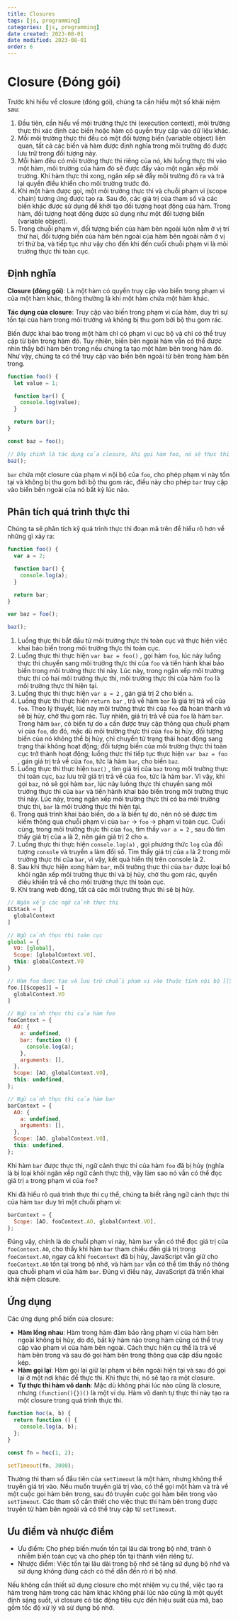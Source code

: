 ```yaml
---
title: Closures
tags: [js, programming]
categories: [js, programming]
date created: 2023-08-01
date modified: 2023-08-01
order: 6
---
```


# Closure (Đóng gói)

Trước khi hiểu về closure (đóng gói), chúng ta cần hiểu một số khái niệm sau:

1. Đầu tiên, cần hiểu về môi trường thực thi (execution context), môi trường thực thi xác định các biến hoặc hàm có quyền truy cập vào dữ liệu khác.
2. Mỗi môi trường thực thi đều có một đối tượng biến (variable object) liên quan, tất cả các biến và hàm được định nghĩa trong môi trường đó được lưu trữ trong đối tượng này.
3. Mỗi hàm đều có môi trường thực thi riêng của nó, khi luồng thực thi vào một hàm, môi trường của hàm đó sẽ được đẩy vào một ngăn xếp môi trường. Khi hàm thực thi xong, ngăn xếp sẽ đẩy môi trường đó ra và trả lại quyền điều khiển cho môi trường trước đó.
4. Khi một hàm được gọi, một môi trường thực thi và chuỗi phạm vi (scope chain) tương ứng được tạo ra. Sau đó, các giá trị của tham số và các biến khác được sử dụng để khởi tạo đối tượng hoạt động của hàm. Trong hàm, đối tượng hoạt động được sử dụng như một đối tượng biến (variable object).
5. Trong chuỗi phạm vi, đối tượng biến của hàm bên ngoài luôn nằm ở vị trí thứ hai, đối tượng biến của hàm bên ngoài của hàm bên ngoài nằm ở vị trí thứ ba, và tiếp tục như vậy cho đến khi đến cuối chuỗi phạm vi là môi trường thực thi toàn cục.

## Định nghĩa

**Closure (đóng gói)**: Là một hàm có quyền truy cập vào biến trong phạm vi của một hàm khác, thông thường là khi một hàm chứa một hàm khác.

**Tác dụng của closure**: Truy cập vào biến trong phạm vi của hàm, duy trì sự tồn tại của hàm trong môi trường và không bị thu gom bởi bộ thu gom rác.

Biến được khai báo trong một hàm chỉ có phạm vi cục bộ và chỉ có thể truy cập từ bên trong hàm đó. Tuy nhiên, biến bên ngoài hàm vẫn có thể được nhìn thấy bởi hàm bên trong nếu chúng ta tạo một hàm bên trong hàm đó. Như vậy, chúng ta có thể truy cập vào biến bên ngoài từ bên trong hàm bên trong.

```js
function foo() {
  let value = 1;

  function bar() {
    console.log(value);
  }

  return bar();
}

const baz = foo();

// Đây chính là tác dụng của closure, khi gọi hàm foo, nó sẽ thực thi hàm bar bên trong nó, lúc này hàm foo sẽ truy cập vào biến bên ngoài của nó
baz();
```

`bar` chứa một closure của phạm vi nội bộ của `foo`, cho phép phạm vi này tồn tại và không bị thu gom bởi bộ thu gom rác, điều này cho phép `bar` truy cập vào biến bên ngoài của nó bất kỳ lúc nào.

## Phân tích quá trình thực thi

Chúng ta sẽ phân tích kỹ quá trình thực thi đoạn mã trên để hiểu rõ hơn về những gì xảy ra:

```js
function foo() {
  var a = 2;

  function bar() {
    console.log(a);
  }

  return bar;
}

var baz = foo();

baz();
```

1. Luồng thực thi bắt đầu từ môi trường thực thi toàn cục và thực hiện việc khai báo biến trong môi trường thực thi toàn cục.
2. Luồng thực thi thực hiện `var baz = foo()` , gọi hàm `foo`, lúc này luồng thực thi chuyển sang môi trường thực thi của `foo` và tiến hành khai báo biến trong môi trường thực thi này. Lúc này, trong ngăn xếp môi trường thực thi có hai môi trường thực thi, môi trường thực thi của hàm `foo` là môi trường thực thi hiện tại.
3. Luồng thực thi thực hiện `var a = 2` , gán giá trị 2 cho biến `a`.
4. Luồng thực thi thực hiện `return bar` , trả về hàm `bar` là giá trị trả về của `foo`. Theo lý thuyết, lúc này môi trường thực thi của `foo` đã hoàn thành và sẽ bị hủy, chờ thu gom rác. Tuy nhiên, giá trị trả về của `foo` là hàm `bar`. Trong hàm `bar`, có biến tự do `a` cần được truy cập thông qua chuỗi phạm vi của `foo`, do đó, mặc dù môi trường thực thi của `foo` bị hủy, đối tượng biến của nó không thể bị hủy, chỉ chuyển từ trạng thái hoạt động sang trạng thái không hoạt động; đối tượng biến của môi trường thực thi toàn cục trở thành hoạt động; luồng thực thi tiếp tục thực hiện `var baz = foo` , gán giá trị trả về của `foo`, tức là hàm `bar`, cho biến `baz`.
5. Luồng thực thi thực hiện `baz()` , tìm giá trị của `baz` trong môi trường thực thi toàn cục, `baz` lưu trữ giá trị trả về của `foo`, tức là hàm `bar`. Vì vậy, khi gọi `baz`, nó sẽ gọi hàm `bar`, lúc này luồng thực thi chuyển sang môi trường thực thi của `bar` và tiến hành khai báo biến trong môi trường thực thi này. Lúc này, trong ngăn xếp môi trường thực thi có ba môi trường thực thi, `bar` là môi trường thực thi hiện tại.
6. Trong quá trình khai báo biến, do `a` là biến tự do, nên nó sẽ được tìm kiếm thông qua chuỗi phạm vi của `bar` -> `foo` -> phạm vi toàn cục. Cuối cùng, trong môi trường thực thi của `foo`, tìm thấy `var a = 2` , sau đó tìm thấy giá trị của `a` là 2, nên gán giá trị 2 cho `a`.
7. Luồng thực thi thực hiện `console.log(a)` , gọi phương thức `log` của đối tượng `console` và truyền `a` làm đối số. Tìm thấy giá trị của `a` là 2 trong môi trường thực thi của `bar`, vì vậy, kết quả hiển thị trên console là 2.
8. Sau khi thực hiện xong hàm `bar`, môi trường thực thi của `bar` được loại bỏ khỏi ngăn xếp môi trường thực thi và bị hủy, chờ thu gom rác, quyền điều khiển trả về cho môi trường thực thi toàn cục.
9. Khi trang web đóng, tất cả các môi trường thực thi sẽ bị hủy.

```js
// Ngăn xếp các ngữ cảnh thực thi
ECStack = [
  globalContext
]

// Ngữ cảnh thực thi toàn cục
global = {
  VO: [global],
  Scope: [globalContext.VO],
  this: globalContext.VO
}

// Hàm foo được tạo và lưu trữ chuỗi phạm vi vào thuộc tính nội bộ [[Scopes]]
foo.[[Scopes]] = [
  globalContext.VO
]
```

```js
// Ngữ cảnh thực thi của hàm foo
fooContext = {
  AO: {
    a: undefined,
    bar: function () {
      console.log(a);
    },
    arguments: [],
  },
  Scope: [AO, globalContext.VO],
  this: undefined,
};
```

```js
// Ngữ cảnh thực thi của hàm bar
barContext = {
  AO: {
    a: undefined,
    arguments: [],
  },
  Scope: [AO, globalContext.VO],
  this: undefined,
};
```

Khi hàm `bar` được thực thi, ngữ cảnh thực thi của hàm `foo` đã bị hủy (nghĩa là bị loại khỏi ngăn xếp ngữ cảnh thực thi), vậy làm sao nó vẫn có thể đọc giá trị `a` trong phạm vi của `foo`?

Khi đã hiểu rõ quá trình thực thi cụ thể, chúng ta biết rằng ngữ cảnh thực thi của hàm `bar` duy trì một chuỗi phạm vi:

```js
barContext = {
  Scope: [AO, fooContext.AO, globalContext.VO],
};
```

Đúng vậy, chính là do chuỗi phạm vi này, hàm `bar` vẫn có thể đọc giá trị của `fooContext.AO`, cho thấy khi hàm `bar` tham chiếu đến giá trị trong `fooContext.AO`, ngay cả khi `fooContext` đã bị hủy, JavaScript vẫn giữ cho `fooContext.AO` tồn tại trong bộ nhớ, và hàm `bar` vẫn có thể tìm thấy nó thông qua chuỗi phạm vi của hàm `bar`. Đúng vì điều này, JavaScript đã triển khai khái niệm closure.

## Ứng dụng

Các ứng dụng phổ biến của closure:

- **Hàm lồng nhau**: Hàm trong hàm đảm bảo rằng phạm vi của hàm bên ngoài không bị hủy, do đó, bất kỳ hàm nào trong hàm cũng có thể truy cập vào phạm vi của hàm bên ngoài. Cách thực hiện cụ thể là trả về hàm bên trong và sau đó gọi hàm bên trong thông qua cặp dấu ngoặc kép.
- **Hàm gọi lại**: Hàm gọi lại giữ lại phạm vi bên ngoài hiện tại và sau đó gọi lại ở một nơi khác để thực thi. Khi thực thi, nó sẽ tạo ra một closure.
- **Tự thực thi hàm vô danh**: Mặc dù không phải lúc nào cũng là closure, nhưng `(function(){})()` là một ví dụ. Hàm vô danh tự thực thi này tạo ra một closure trong quá trình thực thi.

```js
function hoc(a, b) {
  return function () {
    console.log(a, b);
  };
}

const fn = hoc(1, 2);

setTimeout(fn, 3000);
```

Thường thì tham số đầu tiên của `setTimeout` là một hàm, nhưng không thể truyền giá trị vào. Nếu muốn truyền giá trị vào, có thể gọi một hàm và trả về một cuộc gọi hàm bên trong, sau đó truyền cuộc gọi hàm bên trong vào `setTimeout`. Các tham số cần thiết cho việc thực thi hàm bên trong được truyền từ hàm bên ngoài và có thể truy cập từ `setTimeout`.

## Ưu điểm và nhược điểm

- Ưu điểm: Cho phép biến muốn tồn tại lâu dài trong bộ nhớ, tránh ô nhiễm biến toàn cục và cho phép tồn tại thành viên riêng tư.
- Nhược điểm: Việc tồn tại lâu dài trong bộ nhớ sẽ tăng sử dụng bộ nhớ và sử dụng không đúng cách có thể dẫn đến rò rỉ bộ nhớ.

Nếu không cần thiết sử dụng closure cho một nhiệm vụ cụ thể, việc tạo ra hàm trong hàm trong các hàm khác không phải lúc nào cũng là một quyết định sáng suốt, vì closure có tác động tiêu cực đến hiệu suất của mã, bao gồm tốc độ xử lý và sử dụng bộ nhớ.
